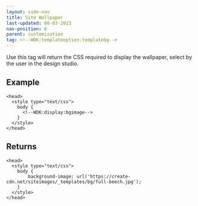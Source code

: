 ```yaml
---
layout: side-nav
title: Site Wallpaper
last-updated: 08-03-2013
nav-position: 6
parent: customisation
tag: <!--WDK:templateoption:templatebg-->  
---
```


Use this tag will return the CSS required to display the wallpaper, select by the user in the design studio.

## Example

~~~
<head>
  <style type="text/css">
    body {
      <!--WDK:display:bgimage-->
    }
  </style>
</head>
~~~

## Returns

~~~
<head>
  <style type="text/css">
    body {
    	background-image: url('https://create-cdn.net/siteimages/_templates/bg/full-beech.jpg');
    }
  </style>
</head>
~~~